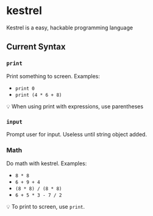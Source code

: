 # kestrel

Kestrel is a easy, hackable programming language

## Current Syntax

### `print`

Print something to screen. Examples:

- `print 0`
- `print (4 * 6 + 8)`

:bulb: When using print with expressions, use parentheses

### `input`

Prompt user for input. Useless until string object added.

### Math

Do math with kestrel. Examples:

- `8 * 8`
- `6 + 9 + 4`
- `(8 * 8) / (8 * 8)`
- `6 + 5 * 3 - 7 / 2`

:bulb: To print to screen, use `print`.

